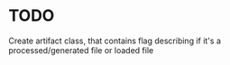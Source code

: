 # TODO

Create artifact class, that contains flag describing if it's a processed/generated file or loaded file
